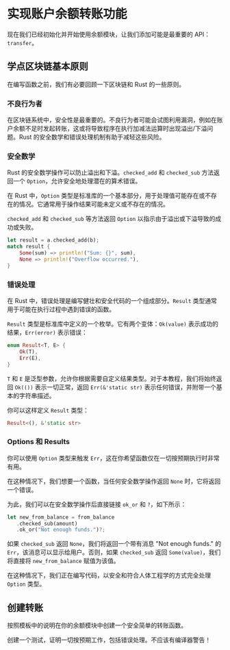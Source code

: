 # 实现账户余额转账功能

现在我们已经初始化并开始使用余额模块，让我们添加可能是最重要的 API：`transfer`。

## 学点区块链基本原则

在编写函数之前，我们有必要回顾一下区块链和 Rust 的一些原则。

### 不良行为者

在区块链系统中，安全性是最重要的。不良行为者可能会试图利用漏洞，例如在账户余额不足时发起转账，这或将导致程序在执行加减法运算时出现溢出/下溢问题。Rust 的安全数学和错误处理机制有助于减轻这些风险。

### 安全数学

Rust 的安全数学操作可以防止溢出和下溢。`checked_add` 和 `checked_sub` 方法返回一个 `Option`，允许安全地处理潜在的算术错误。

在 Rust 中，`Option` 类型是标准库的一个基本部分，用于处理值可能存在或不存在的情况。它通常用于操作结果可能未定义或不存在的情况。

`checked_add` 和 `checked_sub` 等方法返回 `Option` 以指示由于溢出或下溢导致的成功或失败。

```rust
let result = a.checked_add(b);
match result {
    Some(sum) => println!("Sum: {}", sum),
    None => println!("Overflow occurred."),
}
```

### 错误处理

在 Rust 中，错误处理是编写健壮和安全代码的一个组成部分。`Result` 类型通常用于可能在执行过程中遇到错误的函数。

`Result` 类型是标准库中定义的一个枚举。它有两个变体：`Ok(value)` 表示成功的结果，`Err(error)` 表示错误：

```rust
enum Result<T, E> {
    Ok(T),
    Err(E),
}
```

`T` 和 `E` 是泛型参数，允许你根据需要自定义结果类型。对于本教程，我们将始终返回 `Ok(())` 表示一切正常，返回 `Err(&'static str)` 表示任何错误，并附带一个基本的字符串描述。

你可以这样定义 `Result` 类型：

```rust
Result<(), &'static str>
```

### Options 和 Results

你可以使用 `Option` 类型来触发 `Err`，这在你希望函数仅在一切按预期执行时非常有用。

在这种情况下，我们想要一个函数，当任何安全数学操作返回 `None` 时，它将返回一个错误。

为此，我们可以在安全数学操作后直接链接 `ok_or` 和 `?`，如下所示：

```rust
let new_from_balance = from_balance
   .checked_sub(amount)
   .ok_or("Not enough funds.")?;
```

如果 `checked_sub` 返回 `None`，我们将返回一个带有消息 "Not enough funds." 的 `Err`，该消息可以显示给用户。否则，如果 `checked_sub` 返回 `Some(value)`，我们将直接将 `new_from_balance` 赋值为该值。

在这种情况下，我们正在编写代码，以安全和符合人体工程学的方式完全处理 `Option` 类型。

## 创建转账

按照模板中的说明在你的余额模块中创建一个安全简单的转账函数。

创建一个测试，证明一切按预期工作，包括错误处理。不应该有编译器警告！